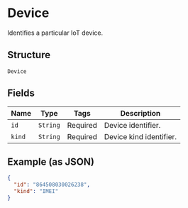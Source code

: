 
# Device

Identifies a particular IoT device.

## Structure

`Device`

## Fields

| Name | Type | Tags | Description |
|  --- | --- | --- | --- |
| `id` | `String` | Required | Device identifier. |
| `kind` | `String` | Required | Device kind identifier. |

## Example (as JSON)

```json
{
  "id": "864508030026238",
  "kind": "IMEI"
}
```

